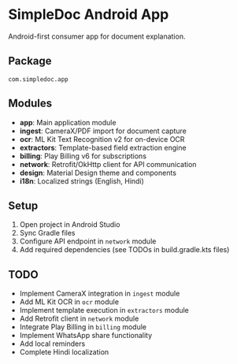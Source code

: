 # SimpleDoc Android App

Android-first consumer app for document explanation.

## Package

`com.simpledoc.app`

## Modules

- **app**: Main application module
- **ingest**: CameraX/PDF import for document capture
- **ocr**: ML Kit Text Recognition v2 for on-device OCR
- **extractors**: Template-based field extraction engine
- **billing**: Play Billing v6 for subscriptions
- **network**: Retrofit/OkHttp client for API communication
- **design**: Material Design theme and components
- **i18n**: Localized strings (English, Hindi)

## Setup

1. Open project in Android Studio
2. Sync Gradle files
3. Configure API endpoint in `network` module
4. Add required dependencies (see TODOs in build.gradle.kts files)

## TODO

- Implement CameraX integration in `ingest` module
- Add ML Kit OCR in `ocr` module
- Implement template execution in `extractors` module
- Add Retrofit client in `network` module
- Integrate Play Billing in `billing` module
- Implement WhatsApp share functionality
- Add local reminders
- Complete Hindi localization
